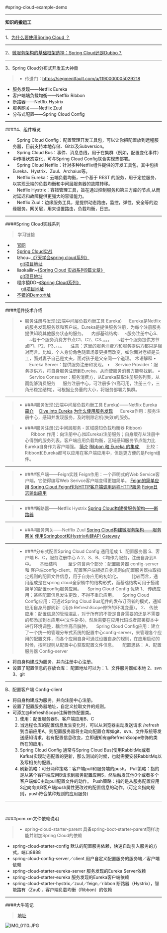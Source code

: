 #spring-cloud-example-demo


----------
**知识的搬运工**
>


---------------
1、[为什么要使用Spring Cloud ？](http://blog.csdn.net/neosmith/article/details/52204113)

---------------
2、[微服务架构的基础框架选择：Spring Cloud还是Dubbo？](http://blog.didispace.com/microservice-framework)

---------------
3、Spring Cloud分布式开发五大神兽
>- 传送门：https://segmentfault.com/a/1190000005029218
-	服务发现——Netflix Eureka
-	客户端端负载均衡——Netflix Ribbon
-	断路器——Netflix Hystrix
-	服务网关——Netflix Zuul
-	分布式配置——Spring Cloud Config

---------------
####4、组件概览
>
- 	　Spring Cloud Config：配置管理开发工具包，可以让你把配置放到远程服务器，目前支持本地存储、Git以及Subversion。
- 	　Spring Cloud Bus：事件、消息总线，用于在集群（例如，配置变化事件）中传播状态变化，可与Spring Cloud Config联合实现热部署。
- 	　Spring Cloud Netflix：针对多种Netflix组件提供的开发工具包，其中包括Eureka、Hystrix、Zuul、Archaius等。
- 	　Netflix Eureka：云端负载均衡，一个基于 REST 的服务，用于定位服务，以实现云端的负载均衡和中间层服务器的故障转移。
- 	　Netflix Hystrix：容错管理工具，旨在通过控制服务和第三方库的节点,从而对延迟和故障提供更强大的容错能力。
- 	　Netflix Zuul：边缘服务工具，是提供动态路由，监控，弹性，安全等的边缘服务。网关层，用来设置路由，负载均衡，日志。

---------------
####Spring Cloud实践系列
>学习链接
-	　[官网](http://projects.spring.io/spring-cloud/spring-cloud.html)
-	　[Spring Cloud实战 ](https://segmentfault.com/t/springcloud/blogs)
-	　lzhou~[《7天学会spring cloud系列》](http://www.cnblogs.com/skyblog)
<br>      [git项目地址](http://git.oschina.net/zhou666/spring-cloud-7simple)
-	　liaokailin~[《Spring Cloud 实战系列9篇文章》](http://blog.csdn.net/liaokailin/article/category/6212338)
<br>      [git项目地址](https://github.com/liaokailin/springcloud)
-	　程序猿DD~[《Spring Cloud系列》](http://blog.didispace.com/categories/Spring-Cloud/)
<br>        [git项目地址](http://git.oschina.net/didispace)
-	　[不错的Demo地址](https://git.oschina.net/darkranger/spring-cloud-books.git)

---------------
####组件技术介绍
>- 服务注册与发现(云端中间层负载均衡工具 Eureka)
     Eureka是Netflix的服务发现服务器和客户端。Eureka是提供服务注册，为每个注册服务提供知晓其他服务状态的服务。
　内部基础结构:
	　~服务注册中心S、
	　~若干个服务消费方节点C1、C2、C3、。。。
	　~若干个服务提供方节点P1、P2、P3、。。。
    注意：这里的服务消费方和服务提供方都只是相对而言。比如，个人身份角色随着场景更换而改变，如你面对老板是员工，面对妻子自己是丈夫，面对孩子是父亲同一个道理。
术语解释
•	　Eureka Server：提供服务注册和发现。
•	　Service Provider：服务提供方，将自身服务注册到Eureka，从而使服务消费方能够找到。
•	　Service Consumer：服务消费方，从Eureka获取注册服务列表，从而能够消费服务
     服务注册中心，可注册多个(高可用，注册三个，三角形稳定结构)。可根据业务量的大小，将服务部署为集群。

---------
> - ####服务发现(云端中间层负载均衡工具 Eureka)——Netflix Eureka
>[简介](http://blog.csdn.net/liaokailin/article/details/51314001) 
[Dive into Eureka](http://nobodyiam.com/2016/06/25/dive-into-eureka/)
[为什么使用服务发现](http://www.tuicool.com/articles/A7VFra7/)
     Eureka作用：服务注册中心，感知并发现服务，及时剔除宕机(失效)的服务。

> - ####服务注册(云中间层服务 - 区域感知负载均衡器 Ribbon)
>     Ribbon 作用：向注册中心(如Eureka)注册服务；自身缓存从注册中心得到的服务列表。客户端应用负载均衡，区域感知服务节点能力比Eureka自身作为客户端强。
[简介](http://blog.csdn.net/defonds/article/details/32729155)
[Ribbon 和 Eureka 的集成 ](http://blog.csdn.net/defonds/article/details/38016301)
     比较：Ribbon和Eureka都可以应用在客户端应用中，但是更方便的是Feign组件。

-----------
> - ####客户端——Feign实践
>Feign作用：一个声明式的Web Service客户端，它使得编写Web Serivce客户端变得更加简单。
[Feign的简单应用](http://blog.didispace.com/springcloud2/)
[Spring Cloud Feign作为HTTP客户端调用远程HTTP服务](http://blog.csdn.net/neosmith/article/details/52449921)
[Feign日志输出应用](http://www.cnblogs.com/yish/p/6004027.html)


-----------
> - ####断路器——Netflix Hystrix
>[Spring Cloud构建微服务架构——断路器](http://blog.didispace.com/springcloud3/)

-----------
> - ####服务网关——Netflix Zuul
>[Spring Cloud构建微服务架构——服务网关](http://blog.didispace.com/springcloud5)
[使用Springboot和Hystrix构建API Gateway](http://blog.csdn.net/MrTitan/article/details/51565074)

--------------

> - ####分布式配置Spring Cloud Config
>通用组成
1、配置服务器 S、客户端 B、C，服务注册中心 A
2、S、B、C均作为服务，注册自身到A中。
    基础结构
        至少包含两个部分：配置服务器 config-server 和  客户端config-client，配置客户端根据自身规则向配置服务器拉取指定规则的配置文件信息，用于自身应用的初始化。
        比较而言，通用组成是在spring cloud全家桶中的结构形式，而基础结构可用于搭建简单的配置config服务应用。
    Spring Cloud Config 优势
1、	传统应用：某些配置信息发生更改，不得不重启应用。
    Spring Cloud Config应用：可通过Spring Cloud Bus组件的发布订阅者的模式，通知应用自身局部刷新（用@ RefreshScope修饰的环境变量）。
2、	传统应用：配置信息的管理混乱，对于所有的不管是自身需要的还是不需要的都添加到本应用中(文件杂多)，然后需要在应用代码或者部署脚本中进行环境调整，耦合性高且臃肿。
    Spring Cloud Config应用：建立了一个统一的管理分布式系统的配置中心config-server，来管理各个应用的配置文件，而各个应用自身可通过设置自身的规则，在应用启动的时候，按照规则从配置中心获取配置文件信息。
    配置思路：
A、配置服务器 Config-server
- 将自身构建成为服务，并向注册中心注册。
- 设置了配置信息的存放仓库：
	配置地址可以为：1、文件服务器如本地 2、svn 3、git
-----------
B、配置客户端 Config-client
- 将自身构建成为服务，并向注册中心注册。
- 设置了配置服务器地址，自定义拉取文件的规则。
- 可添加@RefreshScope注解修饰配置类。
	1. 使用：配置服务器S、客户端应用B、C
	2. 当远程仓库的配置信息发生变化时，可以从浏览器主动发送请求 /refresh 到当前应用A，则配置服务器将主动向配置仓库如git、svn、文件系统等发送感知请求，若有配置信息改变，立即通知有@RefreshScope修饰的类所在的应用。
	3. Spring Cloud Config 通常与Spring Cloud Bus(使用RabbitMq或者Kafka)实现动态配置的更新，那么测试的时候，也就需要安装RabbitMq以及写相关的配置。
	4. 刷新策略：可分两种策略：客户端pull和服务端的push。
		Pull策略：指的是从某个客户端应用B请求到服务配置应用S，然后触发其他0个或者多个客户端如C主动pull配置文件的动作。
		Push策略：指的是从服务配置应用S定向向某B客户端push属性更改过的配置信息的动作。(可定义指向规则，push符合某种规则的应用服务)

------------------

 

####pom.xm文件依赖说明
>- spring-cloud-starter-parent
具备spring-boot-starter-parent同样功能并附加Spring Cloud的依赖
- spring-cloud-starter-config
默认的配置服务依赖，快速自动引入服务的方式，端口8888
- spring-cloud-config-server／client
用户自定义配置服务的服务端／客户端依赖
- spring-cloud-starter-eureka-server
服务发现的Eureka Server依赖
- spring-cloud-starter-eureka
服务发现的Eureka客户端依赖
- spring-cloud-starter-hystrix／zuul／feign／ribbon
断路器（Hystrix），智能路有（Zuul），客户端负载均衡（Ribbon）的依赖

-----------
####大牛笔记
>[地址](https://git.oschina.net/itmuch/spring-cloud-book)

![IMG_0110.JPG](http://upload-images.jianshu.io/upload_images/1910783-ac6f020523473db4.JPG?imageMogr2/auto-orient/strip%7CimageView2/2/w/1240)